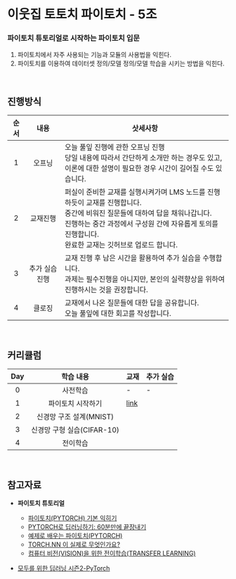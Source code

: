 # 이웃집 토토치 파이토치 - 5조
### 파이토치 튜토리얼로 시작하는 파이토치 입문
1. 파이토치에서 자주 사용되는 기능과 모듈의 사용법을 익힌다.
2. 파이토치를 이용하여 데이터셋 정의/모델 정의/모델 학습을 시키는 방법을 익힌다.
</br>

## 진행방식

| 순서 |      내용      | 삿세사항                                                     |
| :--: | :------------: | ------------------------------------------------------------ |
|  1   |     오프닝     | 오늘 풀잎 진행에 관한 오프닝 진행<br />당일 내용에 따라서 간단하게 소개만 하는 경우도 있고, <br />이론에 대한 설명이 필요한 경우 시간이 길어질 수도 있습니다. |
|  2   |    교재진행    | 퍼실이 준비한 교재를 실행시켜가며 LMS 노드를 진행하듯이 교재를 진행합니다.<br />중간에 비워진 질문들에 대하여 답을 채워나갑니다.<br />진행하는 중간 과정에서 구성원 간에 자유롭게 토의를 진행합니다.<br />완료한 교재는 깃허브로 업로드 합니다. |
|  3   | 추가 실습 진행 | 교재 진행 후 남은 시간을 활용하여 추가 실습을 수행합니다.<br />과제는 필수진행을 아니지만, 본인의 실력향상을 위하여 진행하시는 것을 권장합니다. |
|  4   |     클로징     | 교재에서 나온 질문들에 대한 답을 공유합니다.<br />오늘 풀잎에 대한 회고를 작성합니다. |
</br>

## 커리큘럼

| Day  |         학습 내용          | 교재 | 추가 실습 |
| :--: | :------------------------: | :--- | --------- |
|  0   |          사전학습          | -    | -         |
|  1   |     파이토치 시작하기      | [link](https://github.com/AIFFEL-GN-2nd/TotochTeam5/blob/main/day_1/day1_pytorch_basic.ipynb) |           |
|  2   |  신경망 구조 설계(MNIST)   |      |           |
|  3   | 신경망 구형 실습(CIFAR-10) |      |           |
|  4   |          전이학습          |      |           |

</br>

## 참고자료
- **파이토치 튜토리얼**
  - [파이토치(PYTORCH) 기본 익히기](https://tutorials.pytorch.kr/beginner/basics/intro.html)
  - [PYTORCH로 딥러닝하기: 60분만에 끝장내기](https://tutorials.pytorch.kr/beginner/deep_learning_60min_blitz.html)
  - [예제로 배우는 파이토치(PYTORCH)](https://tutorials.pytorch.kr/beginner/pytorch_with_examples.html)
  - [TORCH.NN 이 실제로 무엇인가요?](https://tutorials.pytorch.kr/beginner/nn_tutorial.html)
  - [컴퓨터 비전(VISION)을 위한 전이학습(TRANSFER LEARNING)](https://tutorials.pytorch.kr/beginner/transfer_learning_tutorial.html)

- [모두를 위한 딥러닝 시즌2-PyTorch](https://youtube.com/playlist?list=PLQ28Nx3M4JrhkqBVIXg-i5_CVVoS1UzAv)

